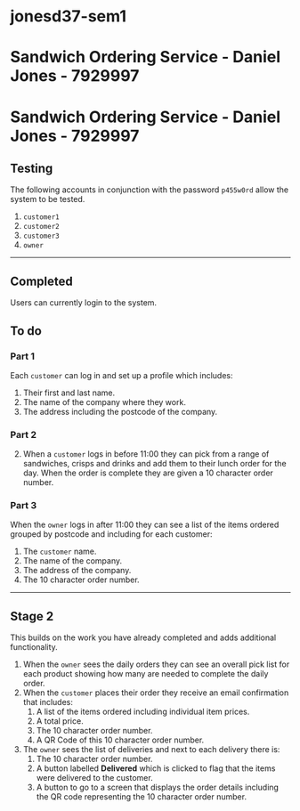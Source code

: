 # jonesd37-sem1
Sandwich Ordering Service - Daniel Jones - 7929997
=======

# Sandwich Ordering Service - Daniel Jones - 7929997

## Testing
The following accounts in conjunction with the password `p455w0rd` allow the system to be tested.
1. `customer1`
2. `customer2`
3. `customer3`
4. `owner`

---

## Completed

Users can currently login to the system.

## To do

### Part 1

Each `customer` can log in and set up a profile which includes:

1. Their first and last name.
2. The name of the company where they work.
3. The address including the postcode of the company.

### Part 2

2. When a `customer` logs in before 11:00 they can pick from a range of sandwiches, crisps and drinks and add them to their lunch order for the day. When the order is complete they are given a 10 character order number.

### Part 3

When the `owner` logs in after 11:00 they can see a list of the items ordered grouped by postcode and including for each customer:

1. The `customer` name.
2. The name of the company.
3. The address of the company.
4. The 10 character order number.

---

## Stage 2

This builds on the work you have already completed and adds additional functionality.

1. When the `owner` sees the daily orders they can see an overall pick list for each product showing how many are needed to complete the daily order.
2. When the `customer` places their order they receive an email confirmation that includes:
    1. A list of the items ordered including individual item prices.
    2. A total price.
    3. The 10 character order number.
    4. A QR Code of this 10 character order number.
3. The `owner` sees the list of deliveries and next to each delivery there is:
    1. The 10 character order number.
    2. A button labelled **Delivered** which is clicked to flag that the items were delivered to the customer.
    3. A button to go to a screen that displays the order details including the QR code representing the 10 character order number.

